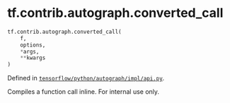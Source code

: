 <div itemscope itemtype="http://developers.google.com/ReferenceObject">
<meta itemprop="name" content="tf.contrib.autograph.converted_call" />
<meta itemprop="path" content="Stable" />
</div>

# tf.contrib.autograph.converted_call

``` python
tf.contrib.autograph.converted_call(
    f,
    options,
    *args,
    **kwargs
)
```



Defined in [`tensorflow/python/autograph/impl/api.py`](/code/stable/tensorflow/python/autograph/impl/api.py).

Compiles a function call inline. For internal use only.